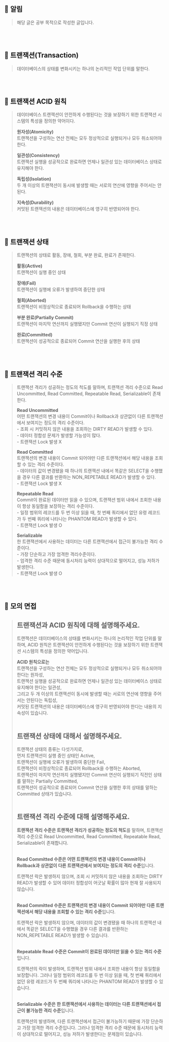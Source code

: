 ## **📌 알림**
> 해당 글은 공부 목적으로 작성한 글입니다.

<br><br>

## **📌 트랜잭션(Transaction)**
> 데이터베이스의 상태를 변화시키는 하나의 논리적인 작업 단위를 말한다.

<br><br>

## **📌 트랜잭션 ACID 원칙**
> 데이터베이스 트랜잭션이 안전하게 수행된다는 것을 보장하기 위한 트랜잭션 시스템의 특성을 정의한 약어이다.  
>   
> **원자성(Atomicity)**  
> 트랜잭션을 구성하는 연산 전체는 모두 정상적으로 실행되거나 모두 취소되어야 한다.  
>   
> **일관성(Consistency)**  
> 트랜잭션 실행을 성공적으로 완료하면 언제나 일관성 있는 데이터베이스 상태로 유지해야 한다.  
>   
> **독립성(Isolation)**  
> 두 개 이상의 트랜잭션이 동시에 발생할 때는 서로의 연산에 영향을 주어서는 안된다.  
>   
> **지속성(Durability)**  
> 커밋된 트랜잭션의 내용은 데이터베이스에 영구히 반영되어야 한다.

<br><br>

## **📌 트랜잭션 상태**

>   
> 트랜잭션의 상태로 활동, 장애, 철회, 부분 완료, 완료가 존재한다.  
>   
> **활동(Active)**  
> 트랜잭션이 실행 중인 상태  
>   
> **장애(Fail)**  
> 트랜잭션이 실행에 오류가 발생하여 중단한 상태  
>   
> **철회(Aborted)**  
> 트랜잭션이 비정상적으로 종료되어 Rollback을 수행하는 상태  
>   
> **부분 완료(Partially Commit)**  
> 트랜잭션이 마지막 연산까지 실행됐지만 Commit 연산이 실행되기 직정 상태  
>   
> **완료(Committed)**  
> 트랜잭션이 성공적으로 종료되어 Commit 연산을 실행한 후의 상태

<br><br>

## **📌 트랜잭션 격리 수준**
> 트랜잭션 격리가 성공하는 정도의 척도를 말하며, 트랜잭션 격리 수준으로 Read Uncommitted, Read Committed, Repeatable Read, Serializable이 존재한다.  
>   
> **Read Uncommitted**  
> 어떤 트랜잭션의 변경 내용이 Commit이나 Rollback과 상관없이 다른 트랜잭션에서 보여지는 정도의 격리 수준이다.  
> \- 조회 시 커밋하지 않은 내용을 조회하는 DIRTY READ가 발생할 수 있다.  
> \- 데이터 정합성 문제가 발생할 가능성이 많다.  
> \- 트랜잭션 Lock 발생 X  
>   
> **Read Committed**  
> 트랜잭션의 변경 내용이 Commit 되어야만 다른 트랜잭션에서 해당 내용을 조회할 수 있는 격리 수준이다.  
> \- 데이터의 값이 변경됐을 때 하나의 트랜잭션 내에서 똑같은 SELECT을 수행했을 경우 다른 결과를 반환하는 NON\_REPETABLE READ가 발생할 수 있다.   
> \- 트랜잭션 Lock 발생 X  
>   
> **Repeatable Read**  
> Commit이 완료된 데이터만 읽을 수 있으며, 트랜잭션 범위 내에서 조회한 내용이 항상 동일함을 보장하는 격리 수준이다.  
> \- 일정 범위의 레코드를 두 번 이상 읽을 때, 첫 번째 쿼리에서 없던 유령 레코드가 두 번째 쿼리에 나타나는 PHANTOM READ가 발생할 수 있다.  
> \- 트랜잭션 Lock 발생 O  
>   
> **Serializable**  
> 한 트랜잭션에서 사용하는 데이터는 다른 트랜잭션에서 접근이 불가능한 격리 수준이다.  
> \- 가장 단순하고 가장 엄격한 격리수준이다.  
> \- 엄격한 격리 수준 때문에 동시처리 능력이 상대적으로 떨어지고, 성능 저하가 발생한다.  
> \- 트랜잭션 Lock 발생 O

<br><br>

## **📌 모의 면접**  
> **트랜잭션과 ACID 원칙에 대해 설명해주세요.**  
> ---
> 
> 트랜잭션은 데이터베이스의 상태를 변화시키는 하나의 논리적인 작업 단위를 말하며, 
> ACID 원칙은 트랜잭션이 안전하게 수행된다는 것을 보장하기 위한 트랜잭션 시스템의 특성을 정의한 약어입니다.  
>   
> **ACID 원칙으로는**  
> 트랜잭션을 구성하는 연산 전체는 모두 정상적으로 실행되거나 모두 취소되어야 한다는 원자성,  
> 트랜잭션 실행을 성공적으로 완료하면 언제나 일관성 있는 데이터베이스 상태로 유지해야 한다는 일관성,  
> 그리고 두 개 이상의 트랜잭션이 동시에 발생할 때는 서로의 연산에 영향을 주어서는 안된다는 독립성,  
> 커밋된 트랜잭션의 내용은 데이터베이스에 영구히 반영되어야 한다는 내용의 지속성이 있습니다.  
> <br>
>  
> **트랜잭션 상태에 대해서 설명해주세요.** 
> ---
>  
> 트랜잭션 상태의 종류는 다섯가지로,  
> 먼저 트랜잭션이 실행 중인 상태인 Active,  
> 트랜잭션이 실행에 오류가 발생하여 중단한 Fail,   
> 트랜잭션이 비정상적으로 종료되어 Rollback을 수행하는 Aborted,  
> 트랜잭션이 마지막 연산까지 실행됐지만 Commit 연산이 실행되기 직전인 상태를 말하는 Partially Committed,  
> 트랜잭션이 성공적으로 종료되어 Commit 연산을 실행한 후의 상태를 말하는 Committed 상태가 있습니다.  
> <br>
> 
> **트랜잭션 격리 수준에 대해 설명해주세요.**
> ---
> 
> **트랜잭션 격리 수준은 트랜잭션 격리가 성공하는 정도의 척도**를 말하며,
> 트랜잭션 격리 수준으로 Read Uncommitted, Read Committed, Repeatable Read, Serializable이 존재합니다.  
> <br>
> 
> **Read Committed 수준은 어떤 트랜잭션의 변경 내용이 Commit이나 Rollback과 상관없이 다른 트랜잭션에서 보여지는 정도의 격리 수준**입니다.
> 
> 트랜잭션 락은 발생하지 않으며, 조회 시 커밋하지 않은 내용을 조회하는 DIRTY READ가 발생할 수 있어 데이터 정합성이 어긋날 확률이 많아 현재 잘 사용되지 않습니다.  
> <br>
> 
> **Read Committed 수준은 트랜잭션의 변경 내용이 Commit 되어야만 다른 트랜잭션에서 해당 내용을 조회할 수 있는 격리 수준**입니다. 
> 
> 트랜잭션 락은 발생하지 않으며, 데이터의 값이 변경됐을 때 하나의 트랜잭션 내에서 똑같은 SELECT을 수행했을 경우 다른 결과를 반환하는 NON\_REPETABLE READ가 발생할 수 있습니다.   
> <br>   
> 
> **Repeatable Read 수준은 Commit이 완료된 데이터만 읽을 수 있는 격리 수준**입니다. 
> 
> 트랜잭션의 락이 발생하며, 트랜잭션 범위 내에서 조회한 내용이 항상 동일함을 보장합니다. 그러나 일정 범위의 레코드를 두 번 이상 읽을 때, 첫 번째 쿼리에서 없던 유령 레코드가 두 번째 쿼리에 나타나는 PHANTOM READ가 발생할 수 있습니다.  
> <br> 
> 
> **Serializable 수준은 한 트랜잭션에서 사용하는 데이터는 다른 트랜잭션에서 접근이 불가능한 격리 수준**입니다. 
> 
> 트랜잭션의 발생하며, 다른 트랜잭션에서 접근이 불가능하기 때문에 가장 단순하고 가장 엄격한 격리 수준입니다. 그러나 엄격한 격리 수준 때문에 동시처리 능력이 상대적으로 떨어지고, 성능 저하가 발생한다는 문제점이 있습니다.

